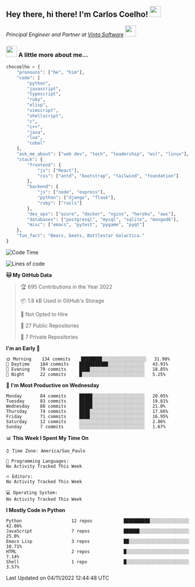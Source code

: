<h2>Hey there, hi there! I'm Carlos Coelho! <img src="https://emoji.gg/assets/emoji/6680_this_is_fine.png" width="30"></h2>
<p><em>Principal Engineer and Partner at <a href="http://www.vintasoftware.com">Vinta Software</a> <img src="https://emojis.slackmojis.com/emojis/images/1613461409/13263/bongocat_code.gif?1613461409" width="30"> 
</em></p>

### <img src="https://emojis.slackmojis.com/emojis/images/1597320283/10003/catjam.gif?1597320283" width="30"> A little more about me...  

```python
chocoelho = {
    "pronouns": ["he", "him"],
    "code": [
        "python",
        "javascript",
        "typescript",
        "ruby",
        "elisp",
        "vimscript",
        "shellscript",
        "c",
        "c++",
        "java",
        "lua",
        "cobol"
    ],
    "ask_me_about": ["web dev", "tech", "leadership", "wsl", "linux"],
    "stack": {
        "frontend": {
            "js": ["React"],
            "css": ["antd", "bootstrap", "tailwind", "foundation"]
        },
        "backend": {
            "js": ["node", "express"],
            "python": ["django", "flask"],
            "ruby": ["rails"]
        },
        "dev_ops": ["azure", "docker", "nginx", "heroku", "aws"],
        "databases": ["postgresql", "mysql", "sqlite", "mongodb"],
        "misc": ["emacs", "pytest", "pygame", "pyqt"]
    },
    "fun_fact": "Bears, beets, Battlestar Galactica."
}
```

<!--START_SECTION:waka-->
![Code Time](http://img.shields.io/badge/Code%20Time-1%2C694%20hrs%2031%20mins-blue)

![Lines of code](https://img.shields.io/badge/From%20Hello%20World%20I%27ve%20Written-37%20Thousand%20lines%20of%20code-blue)

**🐱 My GitHub Data** 

> 🏆 695 Contributions in the Year 2022
 > 
> 📦 1.8 kB Used in GitHub's Storage 
 > 
> 🚫 Not Opted to Hire
 > 
> 📜 27 Public Repositories 
 > 
> 🔑 7 Private Repositories  
 > 
**I'm an Early 🐤** 

```text
🌞 Morning    134 commits    ████████░░░░░░░░░░░░░░░░░   31.98% 
🌆 Daytime    184 commits    ███████████░░░░░░░░░░░░░░   43.91% 
🌃 Evening    79 commits     ████░░░░░░░░░░░░░░░░░░░░░   18.85% 
🌙 Night      22 commits     █░░░░░░░░░░░░░░░░░░░░░░░░   5.25%

```
📅 **I'm Most Productive on Wednesday** 

```text
Monday       84 commits     █████░░░░░░░░░░░░░░░░░░░░   20.05% 
Tuesday      83 commits     █████░░░░░░░░░░░░░░░░░░░░   19.81% 
Wednesday    88 commits     █████░░░░░░░░░░░░░░░░░░░░   21.0% 
Thursday     74 commits     ████░░░░░░░░░░░░░░░░░░░░░   17.66% 
Friday       71 commits     ████░░░░░░░░░░░░░░░░░░░░░   16.95% 
Saturday     12 commits     ░░░░░░░░░░░░░░░░░░░░░░░░░   2.86% 
Sunday       7 commits      ░░░░░░░░░░░░░░░░░░░░░░░░░   1.67%

```


📊 **This Week I Spent My Time On** 

```text
⌚︎ Time Zone: America/Sao_Paulo

💬 Programming Languages: 
No Activity Tracked This Week

🔥 Editors: 
No Activity Tracked This Week

💻 Operating System: 
No Activity Tracked This Week

```

**I Mostly Code in Python** 

```text
Python                   12 repos            ██████████░░░░░░░░░░░░░░░   42.86% 
JavaScript               7 repos             ██████░░░░░░░░░░░░░░░░░░░   25.0% 
Emacs Lisp               3 repos             ██░░░░░░░░░░░░░░░░░░░░░░░   10.71% 
HTML                     2 repos             █░░░░░░░░░░░░░░░░░░░░░░░░   7.14% 
Shell                    1 repo              █░░░░░░░░░░░░░░░░░░░░░░░░   3.57%

```



 Last Updated on 04/11/2022 12:44:48 UTC
<!--END_SECTION:waka-->
